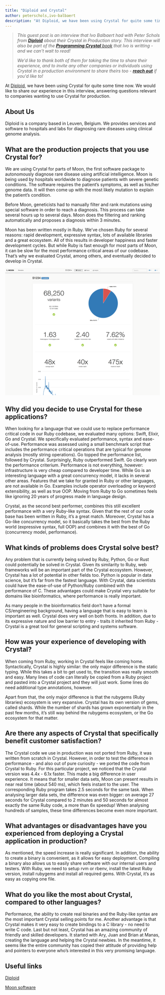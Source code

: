 ```yaml
---
title: "Diploid and Crystal"
author: peterschols,ivo-balbaert
description: "At Diploid, we have been using Crystal for quite some time now. We would like to share our experience in this interview, answering questions relevant to companies wanting to use Crystal for production."
---
```

> _This guest post is an interview that Ivo Balbaert had with Peter Schols from [**Diploid**](http://www.diploid.com/) about their Crystal in Production story. This interview will also be part of the [**Programming Crystal** book](https://pragprog.com/book/crystal/crystal) that Ivo is writting - and we can't wait to read!_
>
> _We'd like to thank both of them for taking the time to share their experience, and to invite any other companies or individuals using Crystal in a production environment to share theirs too - [**reach out**](/community/) if you'd like to!_

At [Diploid](http://www.diploid.com/), we have been using Crystal for quite some time now.
We would like to share our experience in this interview, answering questions relevant to companies wanting to use Crystal for production.

## About Us
Diploid is a company based in Leuven, Belgium. We provides services and software to hospitals and labs for diagnosing
rare diseases using clinical genome analysis.

## What are the production projects that you use Crystal for?
We are using Crystal for parts of Moon, the first software package to autonomously diagnose rare disease using artificial intelligence. Moon is being used by hospitals worldwide to diagnose patients with severe genetic conditions. The software requires the patient’s symptoms, as well as his/her genome data. It will then come up with the most likely mutation to explain the patient’s condition.

Before Moon, geneticists had to manually filter and rank mutations using special software in order to reach a diagnosis. This process can take several hours up to several days. Moon does the filtering and ranking automatically and proposes a diagnosis within 3 minutes.

Moon has been written mostly in Ruby. We’ve chosen Ruby for several reasons: rapid development, expressive syntax, lots of available libraries and a great ecosystem. All of this results in developer happiness and faster development cycles. But while Ruby is fast enough for most parts of Moon, it can be slow for the most performance critical areas of our codebase. That’s why we evaluated Crystal, among others, and eventually decided to develop in Crystal.

<img src="/assets/blog/diploid-moon.png" class="center"/>

## Why did you decide to use Crystal for these applications?
When looking for a language that we could use to replace performance critical code in our Ruby codebase, we evaluated many options: Swift, Elixir, Go and Crystal. We specifically evaluated performance, syntax and ease-of-use. Performance was assessed using a small benchmark script that includes the performance critical
operations that are typical for genome analysis (mostly string operations). Go topped the performance list, followed by Crystal. Surprisingly, Ruby outperformed Swift. Go clearly won the performance criterium. Performance is not everything, however: infrastructure is very cheap compared to developer time. While Go is an interesting
language with a great concurrency model, it lacks in several other areas. Features that we take for granted in Ruby or other languages, are not available in Go. Examples include operator overloading or keyword extensibility, as well as true OOP. Moving from Ruby to Go sometimes feels like ignoring 20 years of progress made in language design.

Crystal, as the second best performer, combines this still excellent performance with a very Ruby-like syntax. Given that the rest of our code base has been written in Ruby, it’s a great match. Moreover, Crystal has a Go-like concurrency model, so it basically takes the best from the Ruby world (expressive syntax, full OOP) and
combines it with the best of Go (concurrency model, performance).

## What kinds of problems does Crystal solve best?
Any problem that is currently being solved by Ruby, Python, Go or Rust could potentially be solved in Crystal.
Given its similarity to Ruby, web frameworks will be an important part of the Crystal ecosystem. However, Crystal has a lot of potential in other fields too. Python is popular in data science, but it’s far from the fastest language. With Crystal, data scientists could have the ease-of-use of Python/Ruby combined with the performance
of C. These advantages could make Crystal very suitable for domains like bioinformatics, where performance is really important.

As many people in the bioinformatics field don’t have a formal CS/engineering background, having a language that is
easy to learn is important as well. Crystal does very well on both fronts.
In addition, due to its expressive nature and low barrier to entry - traits it inherited from Ruby - Crystal is a great tool for general scripting and systems software.

## How was your experience of developing with Crystal?
When coming from Ruby, working in Crystal feels like coming home. Syntactically, Crystal is highly similar: the only major difference is the static typing. While this takes a bit to get used to, the transition was really smooth and easy. Many lines of code can literally be copied from a Ruby project and pasted into a Crystal project and they will just work. Some lines do need additional type annotations, however.

Apart from that, the only major difference is that the rubygems (Ruby libraries) ecosystem is very expansive. Crystal has its own version of gems, called shards. While the number of shards has grown exponentially in the past few months, it’s still way behind the rubygems ecosystem, or the Go ecosystem for that matter.

## Are there any aspects of Crystal that specifically benefit customer satisfaction?
The Crystal code we use in production was not ported from Ruby, it was written from scratch in Crystal. However, in order to test the difference in performance - and also out of pure curiosity - we ported the code from Crystal to Ruby. For this particular project, we noticed that the Crystal version was 4.4x - 6.1x faster.
This made a big difference in user experience. It means that for smaller data sets, Moon can present results in near real time (about 540 ms), which feels instant to the user. The corresponding Ruby program takes 2.5 seconds for the same task. When analysing larger data sets, the difference was even bigger: on average 27 seconds for Crystal compared to 2 minutes and 50 seconds for almost exactly the same Ruby code, a more than 6x speedup! When analysing hundreds of samples, these time differences become even more important.

## What advantages or disadvantages have you experienced from deploying a Crystal application in production?
As mentioned, the speed increase is really significant. In addition, the ability to create a binary is convenient, as it allows for easy deployment. Compiling a binary also allows us to easily share software with our internal users
and testers. With Ruby, we need to setup rvm or rbenv, install the latest Ruby version, install rubygems and install all required gems. With Crystal, it’s as easy as copying one file.

## What do you like the most about Crystal, compared to other languages?
Performance, the ability to create real binaries and the Ruby-like syntax are the most important Crystal selling points for me. Another advantage is that Crystal makes it very easy to create bindings to a C
library - no need to write C code.
Last but not least, Crystal has an amazing community of friendly and skilled developers. It started with Ary, Juan and Brian at Manas, creating the language and helping the Crystal newbies. In the meantime, it seems like the entire community has copied their attitude of providing help and pointers to everyone who’s interested in this very promising language.

## Useful links
[Diploid](http://www.diploid.com/)

[Moon software](http://www.diploid.com/moon)
